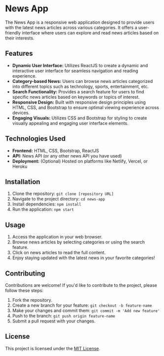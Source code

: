 # News App

The News App is a responsive web application designed to provide users with the latest news articles across various categories. It offers a user-friendly interface where users can explore and read news articles based on their interests.

## Features

- **Dynamic User Interface:** Utilizes ReactJS to create a dynamic and interactive user interface for seamless navigation and reading experience.
- **Category-based News:** Users can browse news articles categorized into different topics such as technology, sports, entertainment, etc.
- **Search Functionality:** Provides a search feature for users to find specific news articles based on keywords or topics of interest.
- **Responsive Design:** Built with responsive design principles using HTML, CSS, and Bootstrap to ensure optimal viewing experience across devices.
- **Engaging Visuals:** Utilizes CSS and Bootstrap for styling to create visually appealing and engaging user interface elements.

## Technologies Used

- **Frontend:** HTML, CSS, Bootstrap, ReactJS
- **API:** News API (or any other news API you have used)
- **Deployment:** (Optional) Hosted on platforms like Netlify, Vercel, or Heroku

## Installation

1. Clone the repository: `git clone [repository URL]`
2. Navigate to the project directory: `cd news-app`
3. Install dependencies: `npm install`
4. Run the application: `npm start`

## Usage

1. Access the application in your web browser.
2. Browse news articles by selecting categories or using the search feature.
3. Click on news articles to read the full content.
4. Enjoy staying updated with the latest news in your favorite categories!

## Contributing

Contributions are welcome! If you'd like to contribute to the project, please follow these steps:
1. Fork the repository.
2. Create a new branch for your feature: `git checkout -b feature-name`
3. Make your changes and commit them: `git commit -m 'Add new feature'`
4. Push to the branch: `git push origin feature-name`
5. Submit a pull request with your changes.

## License

This project is licensed under the [MIT License](LICENSE).
